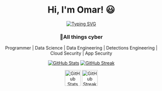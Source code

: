 <h1 align="center"> Hi, I'm Omar! 😃 </h1>

<p align="center">
  <a href="https://git.io/typing-svg"><img src="https://readme-typing-svg.herokuapp.com?font=Fira+Code&pause=1000&center=true&width=435&lines=Interested+in+the+world" alt="Typing SVG" /></a>
</p>

<h3 align="center">🍁All things cyber</h3>
<p align="center">Programmer | Data Science | Data Engineering | Detections Engineering | Cloud Security | App Security</p>

<p align="center">
  <a href="https://git.io/streak-stats"><img src="https://github-readme-stats.vercel.app/api?username=omar2535&rank_icon=github" alt="GitHub Stats" /></a>
  <a href="https://git.io/streak-stats"><img src="https://streak-stats.demolab.com?user=omar2535&theme=tokyonight-duo&date_format=%5BY.%5Dn.j&hide_current_streak=true" alt="GitHub Streak" /></a>
</p>

<p align="center">
  <a href="https://git.io/streak-stats"><img src="https://tryhackme-badges.s3.amazonaws.com/omar2535.png" alt="GitHub Stats" style="height: 50px;" /></a>
  <a href="https://www.hackthebox.com/home/users/profile/31559"><img src="http://www.hackthebox.eu/badge/image/31559" alt="GitHub Streak" style="height: 50px;" /></a>
</p>
